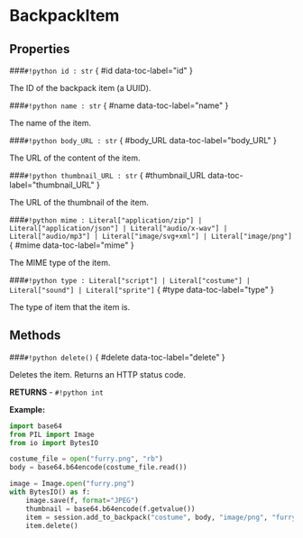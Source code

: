 # **BackpackItem**

## Properties

###`#!python id : str` { #id data-toc-label="id" }

The ID of the backpack item (a UUID).

###`#!python name : str` { #name data-toc-label="name" }

The name of the item.

###`#!python body_URL : str` { #body_URL data-toc-label="body_URL" }

The URL of the content of the item.

###`#!python thumbnail_URL : str` { #thumbnail_URL data-toc-label="thumbnail_URL" }

The URL of the thumbnail of the item.

###`#!python mime : Literal["application/zip"] | Literal["application/json"] | Literal["audio/x-wav"] | Literal["audio/mp3"] | Literal["image/svg+xml"] | Literal["image/png"]` { #mime data-toc-label="mime" }

The MIME type of the item.

###`#!python type : Literal["script"] | Literal["costume"] | Literal["sound"] | Literal["sprite"]` { #type data-toc-label="type" }

The type of item that the item is.

## Methods

###`#!python delete()` { #delete data-toc-label="delete" }

Deletes the item. Returns an HTTP status code.

**RETURNS** - `#!python int`

**Example:**

```python
import base64
from PIL import Image
from io import BytesIO

costume_file = open("furry.png", "rb")
body = base64.b64encode(costume_file.read())

image = Image.open("furry.png")
with BytesIO() as f:
    image.save(f, format="JPEG")
    thumbnail = base64.b64encode(f.getvalue())
    item = session.add_to_backpack("costume", body, "image/png", "furry", thumbnail)
    item.delete()
```

